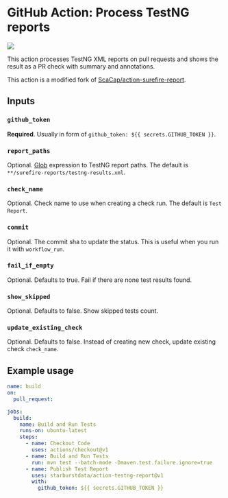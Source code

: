 # GitHub Action: Process TestNG reports

![](https://github.com/starburstdata/action-testng-report/workflows/build/badge.svg)

This action processes TestNG XML reports on pull requests and shows the result as a PR check with summary and annotations.

This action is a modified fork of [ScaCap/action-surefire-report](https://github.com/ScaCap/action-surefire-report).

## Inputs

### `github_token`

**Required**. Usually in form of `github_token: ${{ secrets.GITHUB_TOKEN }}`.

### `report_paths`

Optional. [Glob](https://github.com/actions/toolkit/tree/master/packages/glob) expression to TestNG report paths. The default is `**/surefire-reports/testng-results.xml`.

### `check_name`

Optional. Check name to use when creating a check run. The default is `Test Report`.

### `commit`

Optional. The commit sha to update the status. This is useful when you run it with `workflow_run`.


### `fail_if_empty`

Optional. Defaults to true. Fail if there are none test results found.

### `show_skipped`

Optional. Defaults to false. Show skipped tests count.

### `update_existing_check`

Optional. Defaults to false. Instead of creating new check, update existing check `check_name`.

## Example usage

```yml
name: build
on:
  pull_request:

jobs:
  build:
    name: Build and Run Tests
    runs-on: ubuntu-latest
    steps:
      - name: Checkout Code
        uses: actions/checkout@v1
      - name: Build and Run Tests
        run: mvn test --batch-mode -Dmaven.test.failure.ignore=true
      - name: Publish Test Report
        uses: starburstdata/action-testng-report@v1
        with:
          github_token: ${{ secrets.GITHUB_TOKEN }}
```
